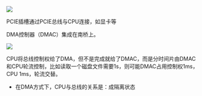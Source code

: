 ![](/media/hpsyche/_dde_data/note/计算机基础/pict/12-1.png)

PCIE插槽通过PCIE总线与CPU连接，如显卡等

DMA控制器（DMAC）集成在南桥上。

![](/media/hpsyche/_dde_data/note/计算机基础/pict/12-2.png)

CPU将总线控制权给了DMA，但不是完成就给了DMAC，而是分时间片由DMAC和CPU轮流控制，比如读取一个磁盘文件需要1s，则可能DMAC占用控制权1ms，CPU 1ms，轮流交替。

* 在DMA方式下，CPU与总线的关系是：成隔离状态


